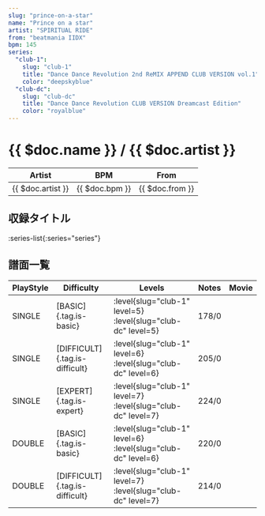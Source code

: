 ```yaml
---
slug: "prince-on-a-star"
name: "Prince on a star"
artist: "SPIRITUAL RIDE"
from: "beatmania IIDX"
bpm: 145
series:
  "club-1":
    slug: "club-1"
    title: "Dance Dance Revolution 2nd ReMIX APPEND CLUB VERSION vol.1"
    color: "deepskyblue"
  "club-dc":
    slug: "club-dc"
    title: "Dance Dance Revolution CLUB VERSION Dreamcast Edition"
    color: "royalblue"
---
```


# {{ $doc.name }} / {{ $doc.artist }}

|Artist|BPM|From|
|------|---|----|
|{{ $doc.artist }}|{{ $doc.bpm }}|{{ $doc.from }}|

## 収録タイトル

:series-list{:series="series"}

## 譜面一覧

|PlayStyle|Difficulty|Levels|Notes|Movie|
|---------|----------|------|-----|-----|
|SINGLE|[BASIC]{.tag.is-basic}|:level{slug="club-1" level=5} :level{slug="club-dc" level=5}|178/0||
|SINGLE|[DIFFICULT]{.tag.is-difficult}|:level{slug="club-1" level=6} :level{slug="club-dc" level=6}|205/0||
|SINGLE|[EXPERT]{.tag.is-expert}|:level{slug="club-1" level=7} :level{slug="club-dc" level=7}|224/0||
|DOUBLE|[BASIC]{.tag.is-basic}|:level{slug="club-1" level=6} :level{slug="club-dc" level=6}|220/0||
|DOUBLE|[DIFFICULT]{.tag.is-difficult}|:level{slug="club-1" level=7} :level{slug="club-dc" level=7}|214/0||
